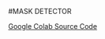 

#MASK DETECTOR

[Google Colab Source Code](https://colab.research.google.com/drive/1s7XL3pmApKYOL5IzXYuoK3FdSlOH5i_8#scrollTo=afZcMjuiLEUi)

